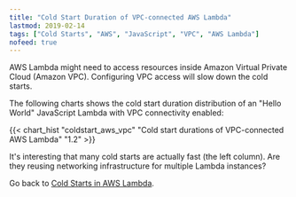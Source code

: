```yaml
---
title: "Cold Start Duration of VPC-connected AWS Lambda"
lastmod: 2019-02-14
tags: ["Cold Starts", "AWS", "JavaScript", "VPC", "AWS Lambda"]
nofeed: true
---
```


AWS Lambda might need to access resources inside Amazon Virtual Private Cloud (Amazon VPC). Configuring VPC access will slow down the cold starts.

The following charts shows the cold start duration distribution of an "Hello World" JavaScript Lambda with VPC connectivity enabled:

{{< chart_hist 
     "coldstart_aws_vpc" 
     "Cold start durations of VPC-connected AWS Lambda" 
     "1.2" >}}

It's interesting that many cold starts are actually fast (the left column). Are they reusing networking infrastructure for multiple Lambda instances?

Go back to [Cold Starts in AWS Lambda](/serverless/coldstarts/aws/).